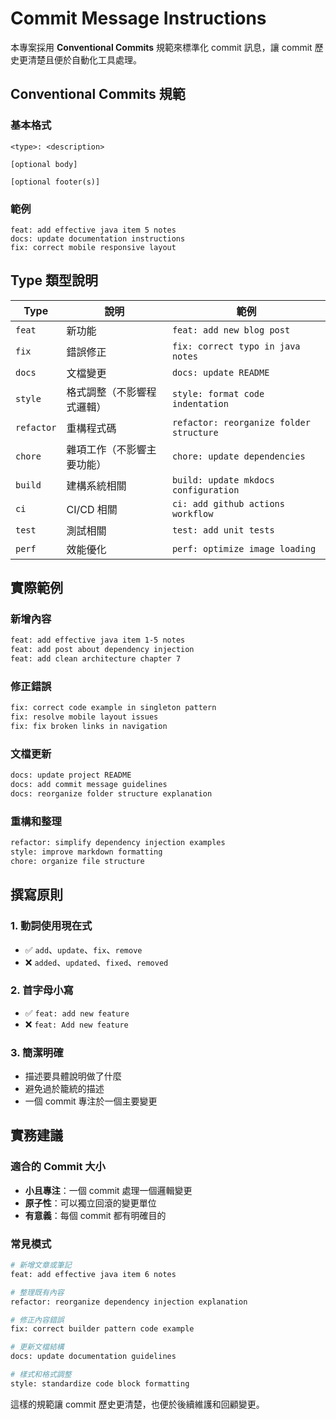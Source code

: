 # Commit Message Instructions

本專案採用 **Conventional Commits** 規範來標準化 commit 訊息，讓 commit 歷史更清楚且便於自動化工具處理。

## Conventional Commits 規範

### 基本格式

```
<type>: <description>

[optional body]

[optional footer(s)]
```

### 範例

```
feat: add effective java item 5 notes
docs: update documentation instructions
fix: correct mobile responsive layout
```

## Type 類型說明

| Type | 說明 | 範例 |
|------|------|------|
| `feat` | 新功能 | `feat: add new blog post` |
| `fix` | 錯誤修正 | `fix: correct typo in java notes` |
| `docs` | 文檔變更 | `docs: update README` |
| `style` | 格式調整（不影響程式邏輯） | `style: format code indentation` |
| `refactor` | 重構程式碼 | `refactor: reorganize folder structure` |
| `chore` | 雜項工作（不影響主要功能） | `chore: update dependencies` |
| `build` | 建構系統相關 | `build: update mkdocs configuration` |
| `ci` | CI/CD 相關 | `ci: add github actions workflow` |
| `test` | 測試相關 | `test: add unit tests` |
| `perf` | 效能優化 | `perf: optimize image loading` |

## 實際範例

### 新增內容

```bash
feat: add effective java item 1-5 notes
feat: add post about dependency injection
feat: add clean architecture chapter 7
```

### 修正錯誤

```bash
fix: correct code example in singleton pattern
fix: resolve mobile layout issues
fix: fix broken links in navigation
```

### 文檔更新

```bash
docs: update project README
docs: add commit message guidelines
docs: reorganize folder structure explanation
```

### 重構和整理

```bash
refactor: simplify dependency injection examples
style: improve markdown formatting
chore: organize file structure
```

## 撰寫原則

### 1. 動詞使用現在式

- ✅ `add`、`update`、`fix`、`remove`
- ❌ `added`、`updated`、`fixed`、`removed`

### 2. 首字母小寫

- ✅ `feat: add new feature`
- ❌ `feat: Add new feature`

### 3. 簡潔明確

- 描述要具體說明做了什麼
- 避免過於籠統的描述
- 一個 commit 專注於一個主要變更

## 實務建議

### 適合的 Commit 大小

- **小且專注**：一個 commit 處理一個邏輯變更
- **原子性**：可以獨立回滾的變更單位
- **有意義**：每個 commit 都有明確目的

### 常見模式

```bash
# 新增文章或筆記
feat: add effective java item 6 notes

# 整理既有內容
refactor: reorganize dependency injection explanation

# 修正內容錯誤
fix: correct builder pattern code example

# 更新文檔結構
docs: update documentation guidelines

# 樣式和格式調整
style: standardize code block formatting
```

這樣的規範讓 commit 歷史更清楚，也便於後續維護和回顧變更。
